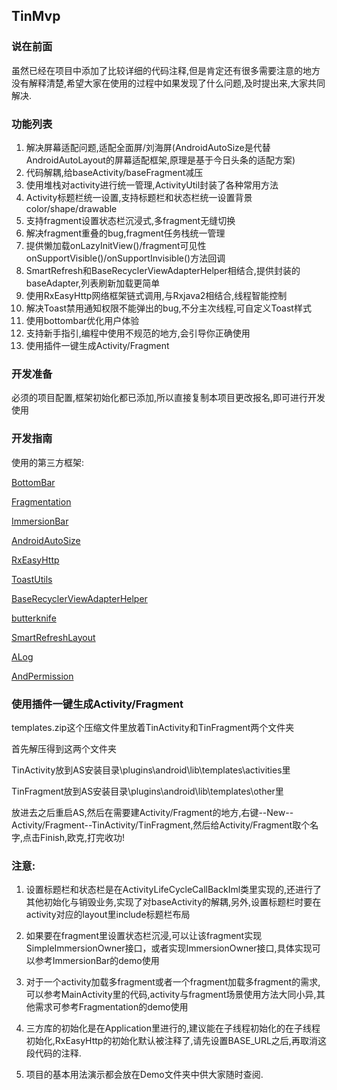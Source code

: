 ## TinMvp ##

### 说在前面 ###
虽然已经在项目中添加了比较详细的代码注释,但是肯定还有很多需要注意的地方没有解释清楚,希望大家在使用的过程中如果发现了什么问题,及时提出来,大家共同解决.

### 功能列表 ###

1. 解决屏幕适配问题,适配全面屏/刘海屏(AndroidAutoSize是代替AndroidAutoLayout的屏幕适配框架,原理是基于今日头条的适配方案)
2. 代码解耦,给baseActivity/baseFragment减压
3. 使用堆栈对activity进行统一管理,ActivityUtil封装了各种常用方法
4. Activity标题栏统一设置,支持标题栏和状态栏统一设置背景color/shape/drawable
5. 支持fragment设置状态栏沉浸式,多fragment无缝切换
6. 解决fragment重叠的bug,fragment任务栈统一管理
7. 提供懒加载onLazyInitView()/fragment可见性onSupportVisible()/onSupportInvisible()方法回调
8. SmartRefresh和BaseRecyclerViewAdapterHelper相结合,提供封装的baseAdapter,列表刷新加载更简单
9. 使用RxEasyHttp网络框架链式调用,与Rxjava2相结合,线程智能控制
10. 解决Toast禁用通知权限不能弹出的bug,不分主次线程,可自定义Toast样式
11. 使用bottombar优化用户体验
12. 支持新手指引,编程中使用不规范的地方,会引导你正确使用
13. 使用插件一键生成Activity/Fragment


### 开发准备 ###

必须的项目配置,框架初始化都已添加,所以直接复制本项目更改报名,即可进行开发使用

### 开发指南 ###

使用的第三方框架:

[BottomBar](https://github.com/roughike/BottomBar "BottomBar")

[Fragmentation](https://github.com/YoKeyword/Fragmentation "Fragmentation")

[ImmersionBar](https://github.com/gyf-dev/ImmersionBar "ImmersionBar")

[AndroidAutoSize](https://github.com/JessYanCoding/AndroidAutoSize)

[RxEasyHttp](https://github.com/zhou-you/RxEasyHttp "RxEasyHttp")

[ToastUtils](https://github.com/getActivity/ToastUtils "ToastUtils")

[BaseRecyclerViewAdapterHelper](https://github.com/CymChad/BaseRecyclerViewAdapterHelper "BaseRecyclerViewAdapterHelper")

[butterknife](https://github.com/JakeWharton/butterknife "butterknife")

[SmartRefreshLayout](https://github.com/scwang90/SmartRefreshLayout "SmartRefreshLayout")

[ALog](https://github.com/Blankj/ALog "ALog")

[AndPermission](https://github.com/yanzhenjie/AndPermission "AndPermission")

### 使用插件一键生成Activity/Fragment ###

templates.zip这个压缩文件里放着TinActivity和TinFragment两个文件夹

首先解压得到这两个文件夹

TinActivity放到AS安装目录\plugins\android\lib\templates\activities里

TinFragment放到AS安装目录\plugins\android\lib\templates\other里

放进去之后重启AS,然后在需要建Activity/Fragment的地方,右键--New--Activity/Fragment--TinActivity/TinFragment,然后给Activity/Fragment取个名字,点击Finish,欧克,打完收功!

### 注意: ###


1. 设置标题栏和状态栏是在ActivityLifeCycleCallBackIml类里实现的,还进行了其他初始化与销毁业务,实现了对baseActivity的解耦,另外,设置标题栏时要在activity对应的layout里include标题栏布局

2. 如果要在fragment里设置状态栏沉浸,可以让该fragment实现SimpleImmersionOwner接口，或者实现ImmersionOwner接口,具体实现可以参考ImmersionBar的demo使用

3. 对于一个activity加载多fragment或者一个fragment加载多fragment的需求,可以参考MainActivity里的代码,activity与fragment场景使用方法大同小异,其他需求可参考Fragmentation的demo使用

4. 三方库的初始化是在Application里进行的,建议能在子线程初始化的在子线程初始化,RxEasyHttp的初始化默认被注释了,请先设置BASE_URL之后,再取消这段代码的注释.

5. 项目的基本用法演示都会放在Demo文件夹中供大家随时查阅.





